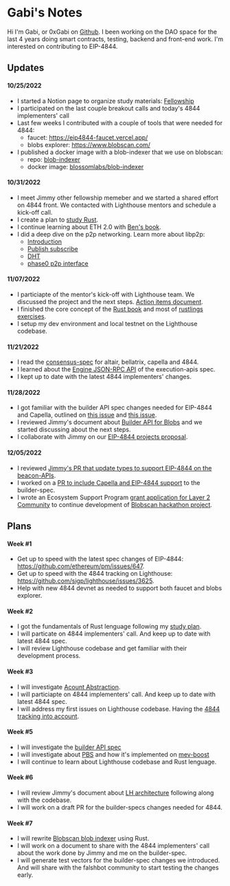 # Gabi's Notes

Hi I'm Gabi, or 0xGabi on [Github](https://github.com/0xGabi). I been working on the DAO space for the last 4 years doing smart contracts, testing, backend and front-end work. I'm interested on contributing to EIP-4844.

## Updates

#### 10/25/2022
- I started a Notion page to organize study materials: [Fellowship](https://0xgabi.notion.site/Fellowship-0b629dbc572f499db254d40ea481e099)
- I participated on the last couple breakout calls and today's 4844 implementers' call
- Last few weeks I contributed with a couple of tools that were needed for 4844:
    - faucet: https://eip4844-faucet.vercel.app/
    - blobs explorer: https://www.blobscan.com/
- I published a docker image with a blob-indexer that we use on blobscan:
    - repo: [blob-indexer](https://github.com/BlossomLabs/blob-indexer)
    - docker image: [blossomlabs/blob-indexer](https://hub.docker.com/repository/docker/blossomlabs/blob-indexer)

#### 10/31/2022
- I meet Jimmy other fellowship memeber and we started a shared effort on 4844 front. We contacted with Lighthouse mentors and schedule a kick-off call. 
- I create a plan to [study Rust](https://0xgabi.notion.site/Rust-d5145f4840f1429481f74433871a2193).
- I continue learning about ETH 2.0 with [Ben's book](https://eth2book.info/bellatrix/part2/incentives/diversity).
- I did a deep dive on the p2p networking. Learn more about libp2p:
    - [Introduction](https://docs.libp2p.io/introduction/)
    - [Publish subscribe](https://docs.libp2p.io/concepts/publish-subscribe/)
    - [DHT](https://docs.ipfs.tech/concepts/dht/)
    - [phase0 p2p interface](https://github.com/ethereum/consensus-specs/blob/dev/specs/phase0/p2p-interface.md)

#### 11/07/2022
- I particiapte of the mentor's kick-off with Lighthouse team. We discussed the project and the next steps. [Action items document](https://hackmd.io/BjROTQriTEq_VF6Wz9Zebw).
- I finished the core concept of the [Rust book](https://doc.rust-lang.org/book/) and most of [rustlings exercises](https://github.com/rust-lang/rustlings).
- I setup my dev environment and local testnet on the Lighthouse codebase.

#### 11/21/2022
- I read the [consensus-spec](https://github.com/ethereum/consensus-specs/tree/dev/specs) for altair, bellatrix, capella and 4844.
- I learned about the [Engine JSON-RPC API](https://github.com/ethereum/execution-apis/tree/main/src/engine) of the execution-apis spec.
- I kept up to date with the latest 4844 implementers' changes.

#### 11/28/2022
- I got familiar with the builder API spec changes needed for EIP-4844 and Capella, outlined on [this issue](https://github.com/sigp/lighthouse/issues/3689) and [this issue](https://github.com/flashbots/mev-boost/issues/392).
- I reviewed Jimmy's document about [Builder API for Blobs](https://hackmd.io/@jimmygchen/B1dLR74Io) and we started discussing about the next steps.
- I collaborate with Jimmy on our [EIP-4844 projects proposal](https://github.com/eth-protocol-fellows/cohort-three/blob/master/projects/4844-consensus-client.md).

#### 12/05/2022
- I reviewed [Jimmy's PR that update types to support EIP-4844 on the beacon-APIs](https://github.com/ethereum/beacon-APIs/pull/271).
- I worked on a [PR to include Capella and EIP-4844 support](https://github.com/jimmygchen/builder-specs/pull/1) to the builder-spec.
- I wrote an Ecosystem Support Program [grant application for Layer 2 Community](https://esp.ethereum.foundation/layer-2-grants) to continue development of [Blobscan hackathon project](https://ethglobal.com/showcase/blobscan-explorer-5bmqk).

## Plans

#### Week #1
- Get up to speed with the latest spec changes of EIP-4844: https://github.com/ethereum/pm/issues/647.
- Get up to speed with the 4844 tracking on Lighthouse: https://github.com/sigp/lighthouse/issues/3625.
- Help with new 4844 devnet as needed to support both faucet and blobs explorer.

#### Week #2
- I got the fundamentals of Rust lenguage following my [study plan](https://0xgabi.notion.site/Rust-d5145f4840f1429481f74433871a2193).
- I will particate on 4844 implementers' call. And keep up to date with latest 4844 spec.
- I will review Lighthouse codebase and get familiar with their development process.

#### Week #3
- I will investigate [Acount Abstraction](https://0xgabi.notion.site/EIP-4788-account-abstraction-9bf7e8f4acc44c6c9bd62e2df0b448d1).
- I will particiapte on 4844 implementers' call. And keep up to date with latest 4844 spec.
- I will address my first issues on Lighthouse codebase. Having the [4844 tracking into account](https://github.com/sigp/lighthouse/issues/3625#issuecomment-1304268350).

#### Week #5
- I will investigate the [builder API spec](https://github.com/ethereum/builder-specs)
- I will investigate about [PBS](https://ethresear.ch/t/proposer-block-builder-separation-friendly-fee-market-designs/9725) and how it's implemented on [mev-boost](https://github.com/flashbots/mev-boost)
- I will continue to learn about Lighthouse codebase and Rust lenguage.

#### Week #6
- I will review Jimmy's document about [LH architecture](https://hackmd.io/@jimmygchen/Sk9oPHO8s) following along with the codebase.
- I will work on a draft PR for the builder-specs changes needed for 4844.

#### Week #7
- I will rewrite [Blobscan blob indexer](https://github.com/Blobscan/blob-indexer) using Rust.
- I will work on a document to share with the 4844 implementers' call about the work done by Jimmy and me on the builder-spec.
- I will generate test vectors for the builder-spec changes we introduced. And will share with the falshbot community to start testing the changes early.